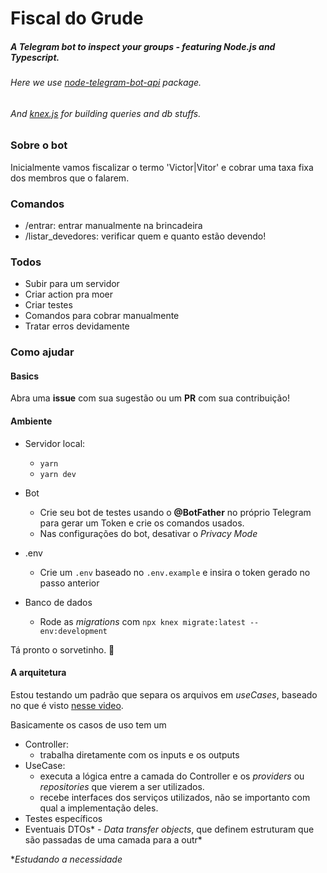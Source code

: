 # Fiscal do Grude
##### A Telegram bot to inspect your groups - featuring Node.js and Typescript. 
###### Here we use [node-telegram-bot-api](https://www.npmjs.com/package/node-telegram-bot-api) package.
###### And [knex.js](http://knexjs.org/) for building queries and db stuffs.

### Sobre o bot
Inicialmente vamos fiscalizar o termo 'Victor|Vitor' e cobrar uma taxa fixa dos membros que o falarem.

### Comandos
- /entrar: entrar manualmente na brincadeira
- /listar_devedores: verificar quem e quanto estão devendo!

### Todos
- Subir para um servidor
- Criar action pra moer
- Criar testes
- Comandos para cobrar manualmente
- Tratar erros devidamente

### Como ajudar

#### Basics

Abra uma **issue** com sua sugestão ou um **PR** com sua contribuição!

#### Ambiente

- Servidor local:
  - `yarn` 
  - `yarn dev`

- Bot
  - Crie seu bot de testes usando o **@BotFather** no próprio Telegram para gerar um Token e crie os comandos usados.
  - Nas configurações do bot, desativar o *Privacy Mode*
  
- .env
  - Crie um `.env` baseado no `.env.example` e insira o token gerado no passo anterior

- Banco de dados
  - Rode as *migrations* com `npx knex migrate:latest --env:development`

Tá pronto o sorvetinho. 🍨

#### A arquitetura

Estou testando um padrão que separa os arquivos em *useCases*, baseado no que é visto [nesse video](https://youtu.be/vAV4Vy4jfkc "Qualquer semelhança é mera coincidência").

Basicamente os casos de uso tem um 
  - Controller: 
    - trabalha diretamente com os inputs e os outputs
  - UseCase: 
    - executa a lógica entre a camada do Controller e os *providers* ou *repositories* que vierem a ser utilizados.
    - recebe interfaces dos serviços utilizados, não se importanto com qual a implementação deles.
  - Testes específicos
  - Eventuais DTOs* - *Data transfer objects*, que definem estruturam que são passadas de uma camada para a outr*

  **Estudando a necessidade*
